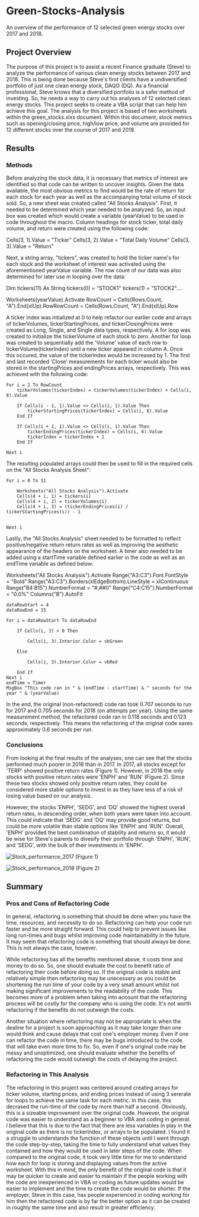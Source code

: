 # Green-Stocks-Analysis
An overview of the performance of 12 selected green energy stocks over 2017 and 2018.

## Project Overview
The purpose of this project is to assist a recent Finance graduate (Steve) to analyze the performance of various clean energy stocks between 2017 and 2018. This is being done because Steve's first clients have a undiversified portfolio of just one clean energy stock, DAQO (DQ). As a financial professional, Steve knows that a diversified portfolio is a safer method of investing. So, he needs a way to carry out his analyses of 12 selected clean energy stocks. This project seeks to create a VBA script that can help him achieve this goal. The analysis for this project is based of two worksheets within the green_stocks.xlxs document. Within this document, stock metrics such as opening/closing price, high/low price, and volume are provided for 12 different stocks over the course of 2017 and 2018.

## Results
### Methods
Before analyzing the stock data, it is necessary that metrics of interest are identified so that code can be written to uncover insights. Given the data available, the most obvious metrics to find would be the rate of return for each stock for each year as well as the accompanying total volume of stock sold. So, a new sheet was created called "All Stocks Analysis". First, it needed to be determined which year needed to be analyzed. So, an input box was created which would create a variable (yearValue) to be used in code throughout the macro. Column headings for stock ticker, total daily volume, and return were created using the following code:

Cells(3, 1).Value = "Ticker"
Cells(3, 2).Value = "Total Daily Volume"
Cells(3, 3).Value = "Return"

Next, a string array, "tickers", was created to hold the ticker name's for each stock and the worksheet of interest was activated using the aforementioned yearValue variable. The row count of our data was also determined for later use in looping over the data:

Dim tickers(11) As String
tickers(0) = "STOCK1"
tickers(1) = "STOCK2"....

Worksheets(yearValue).Activate
RowCount = Cells(Rows.Count, "A").End(xlUp).RowRowCount = Cells(Rows.Count, "A").End(xlUp).Row

A ticker index was intialized at 0 to help refactor our earlier code and arrays of tickerVolumes, tickerStartingPrices, and tickerClosingPrices were created as Long, Single, and Single data types, respectively. A for loop was created to initialize the tickerVolume of each stock to zero. Another for loop was created to sequentially add the 'Volume' value of each row to tickerVolume(tickerIndex) until a new ticker appeared in column A. Once this occured, the value of the tickerIndex would be increased by 1. The first and last recorded 'Close' measurements for each ticker would also be stored in the startingPrices and endingPrices arrays, respectively. This was achieved with the following code:


    For i = 2 To RowCount
        tickerVolumes(tickerIndex) = tickerVolumes(tickerIndex) + Cells(i, 8).Value
        
        If Cells(i - 1, 1).Value <> Cells(i, 1).Value Then
            tickerStartingPrices(tickerIndex) = Cells(i, 6).Value
        End If
        
        If Cells(i + 1, 1).Value <> Cells(i, 1).Value Then
            tickerEndingPrices(tickerIndex) = Cells(i, 6).Value
            tickerIndex = tickerIndex + 1
        End If
    
    Next i

   The resulting populated arrays could then be used to fill in the required cells on the "All Stocks Analysis Sheet":
 
    For i = 0 To 11
        
        Worksheets("All Stocks Analysis").Activate
        Cells(4 + i, 1) = tickers(i)
        Cells(4 + i, 2) = tickerVolumes(i)
        Cells(4 + i, 3) = (tickerEndingPrices(i) / tickerStartingPrices(i)) - 1
        
        
    Next i


Lastly, the "All Stocks Analysis" sheet needed to be formatted to reflect positive/negative return return rates as well as improving the aesthetic appearance of the headers on the worksheet. A timer also needed to be added using a startTime variable defined earlier in the code as well as an endTime variable as defined below:

Worksheets("All Stocks Analysis").Activate
    Range("A3:C3").Font.FontStyle = "Bold"
    Range("A3:C3").Borders(xlEdgeBottom).LineStyle = xlContinuous
    Range("B4:B15").NumberFormat = "#,##0"
    Range("C4:C15").NumberFormat = "0.0%"
    Columns("B").AutoFit

    dataRowStart = 4
    dataRowEnd = 15

    For i = dataRowStart To dataRowEnd
        
        If Cells(i, 3) > 0 Then
            
            Cells(i, 3).Interior.Color = vbGreen
            
        Else
        
            Cells(i, 3).Interior.Color = vbRed
            
        End If
    Next i
    endTime = Timer
    MsgBox "This code ran in " & (endTime - startTime) & " seconds for the year " & (yearValue)

In the end, the original (non-refactored) code ran took 0.707 seconds to run for 2017 and 0.705 seconds for 2018 (on attempts per year). Using the same measurement method, the refactored code ran in 0.118 seconds and 0.123 seconds, respectively. This means the refactoring of the original code saves approximately 0.6 seconds per run.
    
### Conclusions
From looking at the final results of the analyses, one can see that the stocks performed much poorer in 2018 than in 2017. In 2017, all stocks except for 'TERP' showed positive return rates (Figure 1). However, in 2018 the only stocks with positive return rates were 'ENPH' and 'RUN' (Figure 2). Since these two stocks showed only positive return rates, they could be considered more stable options to invest in as they have less of a risk of losing value based on our analysis.

However, the stocks 'ENPH', 'SEDG', and 'DQ' showed the highest overall return rates, in descending order, when both years were taken into account. This could indicate that 'SEDG' and 'DQ' may provide good returns, but could be more volatile than stable options like 'ENPH' and 'RUN'. Overall, 'ENPH' provided the best combination of stability and returns so, it would be wise for Steve's parents to divesify their portfolio through 'ENPH', 'RUN', and 'SEDG', with the bulk of their investments in 'ENPH'. 

![Stock_performance_2017](https://user-images.githubusercontent.com/93050931/141694911-14178685-fd25-480d-a109-50d97964e99a.PNG)
(Figure 1)


![Stock_performance_2018](https://user-images.githubusercontent.com/93050931/141694919-38466b5f-b37f-4d26-aeaf-516d0b70e823.PNG)
(Figure 2)


## Summary
### Pros and Cons of Refactoring Code
In general, refactoring is something that should be done when you have the time, resources, and necessity to do so. Refactoring can help your code run faster and be more straight forward. This could help to prevent issues like long run-times and bugs whilst improving code maintainability in the future. It may seem that refactoring code is something that should always be done. This is not always the case, however.

While refactoring has all the benefits mentioned above, it costs time and money to do so. So, one should evaluate the cost to benefit ratio of refactoring their code before doing so. If the original code is stable and relatively simple then refactoring may be unecessary as you could be shortening the run time of your code by a very small amount whilst not making significant improvements to the readability of the code. This becomes more of a problem when taking into account that the refactoring process will be costly for the company who is using the code. It's not worth refactoring if the benefits do not outweigh the costs.

Another situation where refactoring may not be appropriate is when the dealine for a project is soon approaching as it may take longer than one would think and cause delays that cost one's employer money. Even if one can refactor the code in time, there may be bugs introduced to the code that will take even more time to fix. So, even if one's original code may be messy and unoptimized, one should evaluate whether the benefits of refactoring the code would outweigh the costs of delaying the project.

### Refactoring in This Analysis
The refactoring in this project was centered around creating arrays for ticker volume, starting prices, and ending prices instead of using 3 sererate for loops to achieve the same task for each metric. In this case, this decrased the run-time of the code by more than half a second. Obviously, this is a sizeable improvement over the original code. However, the original code was easier to understand as a beginner to VBA and coding in general. I believe that this is due to the fact that there are less variables in play in the original code as there is no tickerIndex, or arrays to be populated. I found it a struggle to understands the function of these objects until I went through the code step-by-step, taking the time to fully understand what values they contained and how they would be used in later steps of the code. When compared to the original code, it took very little time for me to understand how each for loop is storing and displaying values from the active worksheet. With this in mind, the only benefit of the original code is that it may be quicker to create and easier to maintain if the people working with the code are inexperienced in VBA or coding as future updates would be easier to implement and the time to create the code would be shorter. If the employer, Steve in this case, has people experienced in coding working for him then the refactored code is by far the better option as it can be created in roughly the same time and also result in greater efficiency.

